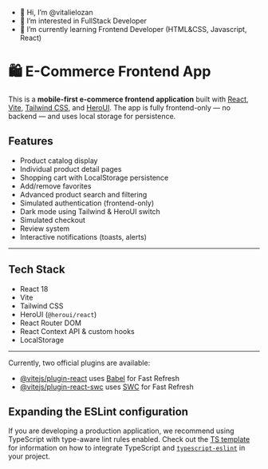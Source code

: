 - 👋 Hi, I’m @vitalielozan
- 👀 I’m interested in FullStack Developer
- 🌱 I’m currently learning Frontend Developer (HTML&CSS, Javascript, React)

# 🛍️ E-Commerce Frontend App

This is a **mobile-first e-commerce frontend application** built with [React](https://reactjs.org/), [Vite](https://vitejs.dev/), [Tailwind CSS](https://tailwindcss.com/), and [HeroUI](https://heroui.dev/). The app is fully frontend-only — no backend — and uses local storage for persistence.

## Features

- Product catalog display
- Individual product detail pages
- Shopping cart with LocalStorage persistence
- Add/remove favorites
- Advanced product search and filtering
- Simulated authentication (frontend-only)
- Dark mode using Tailwind & HeroUI switch
- Simulated checkout
- Review system
- Interactive notifications (toasts, alerts)

---

## Tech Stack

- React 18
- Vite
- Tailwind CSS
- HeroUI (`@heroui/react`)
- React Router DOM
- React Context API & custom hooks
- LocalStorage

---

Currently, two official plugins are available:

- [@vitejs/plugin-react](https://github.com/vitejs/vite-plugin-react/blob/main/packages/plugin-react) uses [Babel](https://babeljs.io/) for Fast Refresh
- [@vitejs/plugin-react-swc](https://github.com/vitejs/vite-plugin-react/blob/main/packages/plugin-react-swc) uses [SWC](https://swc.rs/) for Fast Refresh

## Expanding the ESLint configuration

If you are developing a production application, we recommend using TypeScript with type-aware lint rules enabled. Check out the [TS template](https://github.com/vitejs/vite/tree/main/packages/create-vite/template-react-ts) for information on how to integrate TypeScript and [`typescript-eslint`](https://typescript-eslint.io) in your project.
